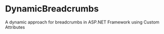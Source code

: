 # DynamicBreadcrumbs
A dynamic approach for breadcrumbs in ASP.NET Framework using Custom Attributes
